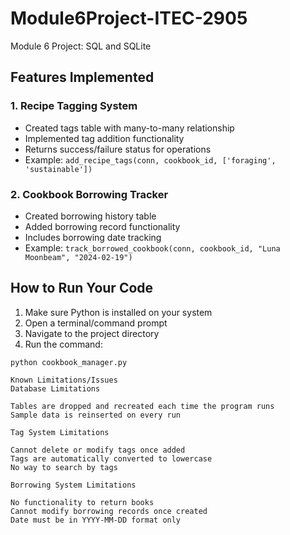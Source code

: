 # Module6Project-ITEC-2905
Module 6 Project: SQL and SQLite

## Features Implemented

### 1. Recipe Tagging System
* Created tags table with many-to-many relationship
* Implemented tag addition functionality
* Returns success/failure status for operations
* Example: `add_recipe_tags(conn, cookbook_id, ['foraging', 'sustainable'])`

### 2. Cookbook Borrowing Tracker
* Created borrowing history table
* Added borrowing record functionality
* Includes borrowing date tracking
* Example: `track_borrowed_cookbook(conn, cookbook_id, "Luna Moonbeam", "2024-02-19")`

## How to Run Your Code

1. Make sure Python is installed on your system
2. Open a terminal/command prompt
3. Navigate to the project directory
4. Run the command:
```shell
python cookbook_manager.py

Known Limitations/Issues
Database Limitations

Tables are dropped and recreated each time the program runs
Sample data is reinserted on every run

Tag System Limitations

Cannot delete or modify tags once added
Tags are automatically converted to lowercase
No way to search by tags

Borrowing System Limitations

No functionality to return books
Cannot modify borrowing records once created
Date must be in YYYY-MM-DD format only
